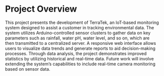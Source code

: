 # Project Overview
This project presents the development of TerraTek, an IoT-based monitoring system designed
to assist a customer in tracking environmental data. The system utilizes Arduino-controlled
sensor clusters to gather data on key parameters such as rainfall, water pH, water level, and
so on, which are then transmitted to a centralized server. A responsive web interface allows
users to visualize data trends and generate reports to aid decision-making processes. Through
data analysis, the project demonstrates improved statistics by utilizing historical and real-time
data. Future work will involve extending the system’s capabilities to include real-time camera
monitoring based on sensor data.

